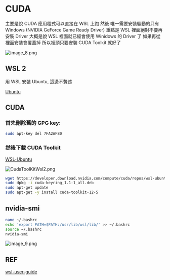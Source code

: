# CUDA

主要是說 CUDA 應用程式可以直接在 WSL 上跑
然後 唯一需要安裝驅動的只有 Windows (NVIDIA GeForce Game Ready Driver)
重點是 WSL 裡面絕對不要再安裝 Driver
大概是說 WSL 裡面就已經會使用 Winidows 的 Driver 了
如果再從裡面安裝會覆蓋掉
所以裡頭只要安裝 CUDA Toolkit 就好了

![image_8.png](image_8.png)

## WSL 2
用 WSL 安裝 Ubuntu, 這邊不贅述

[Ubuntu](https://www.microsoft.com/store/productId/9NZ3KLHXDJP5?ocid=pdpshare)

## CUDA

### 首先刪除舊的 GPG key:
```bash
sudo apt-key del 7FA2AF80
```

### 然後下載 CUDA Toolkit

[WSL-Ubuntu](https://developer.nvidia.com/cuda-downloads?target_os=Linux&target_arch=x86_64&Distribution=WSL-Ubuntu&target_version=2.0&target_type=deb_local)

![CudaToolKitWsl2.png](CudaToolKitWsl2.png)

```bash
wget https://developer.download.nvidia.com/compute/cuda/repos/wsl-ubuntu/x86_64/cuda-keyring_1.1-1_all.deb
sudo dpkg -i cuda-keyring_1.1-1_all.deb
sudo apt-get update
sudo apt-get -y install cuda-toolkit-12-5
```

## nvidia-smi

```bash
nano ~/.bashrc
echo 'export PATH=$PATH:/usr/lib/wsl/lib/' >> ~/.bashrc
source ~/.bashrc
nvidia-smi
```

![image_9.png](image_9.png)

## REF
[wsl-user-guide](https://docs.nvidia.com/cuda/wsl-user-guide/index.html)